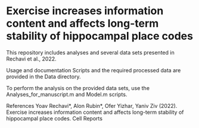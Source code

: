 # Exercise increases information content and affects long-term stability of hippocampal place codes

This repository includes analyses and several data sets presented in Rechavi et al., 2022.

Usage and documentation
Scripts and the required processed data are provided in the Data directory.

To perform the analysis on the provided data sets, use the Analyses_for_manuscript.m and Model.m scripts.

References
Yoav Rechavi*, Alon Rubin*, Ofer Yizhar, Yaniv Ziv (2022). Exercise increases information content and affects long-term stability of hippocampal place codes. Cell Reports
